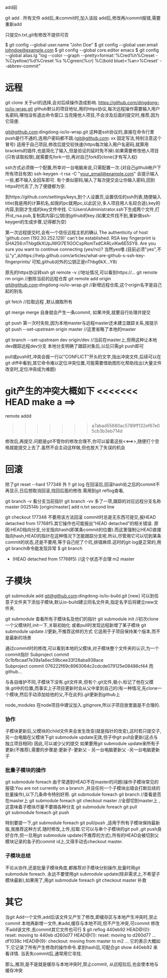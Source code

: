 add前

git add . 所有文件
add后,未commit时,加入该段
add后,修改再/commit报错,需要重新add

只提交n.txt,git有修改不提供可否

$ git config --global user.name "John Doe"
$ git config --global user.email johndoe@example.com
$ git config --global core.editor emacs
$ git config --global alias.lg "log --color --graph --pretty=format:'%Cred%h%Creset -%C(yellow)%d%Creset %s %Cgreen(%cr) %C(bold blue)<%an>%Creset' --abbrev-commit"


# 远程
git clone 
关于url的选择,会对后续操作造成影响.
https://github.com/dingdong-io/io-wrap.git
github默认的项目地址,用的https协议,每次远程操作需要输入用户名密码,哪怕没有退出命令窗口.当克隆他人项目,不会涉及后面的提交时,推荐,因为它简便.

git@github.com:dingdong-io/io-wrap.git 这种是ssh协议的,直接在命令行里push是行不通的,连用户密码都不跳.(git@github.com: xx 固定写法,特别注意这个冒号)
适用于自己项目,修改后提交较快速(https每次输入用户名密码,就算用brackets的插件,也是简化了输入,但是验证的延时免不掉).如果需要修改他人项目(只有读取权限),就需要先fork一份,再对自己fork的clone(才有写入权)

ssh方式必须做一个配置,所幸对一台电脑来说,只需配置一次.(对自己github帐户下所有项目有效)
ssh-keygen -t rsa -C "your_email@example.com"
会提示输入一些,都不输入全回车即可.
有个类似密码,输入了每次提交会让你输入密码,回到https时代去了,为了便捷都为空.

到https://github.com/settings/keys,到个人设置页,设置信任的ssh列表,随便输入title(我是用的计算机名,如我的pc就用pc,以此区分,多人项目用人名较合适),key的内容,到刚才生成的key文件中找.
C:\Users\Administrator\.ssh下生成两个文件,打开id_rsa.pub,复制其内容(公钥)到github的key.(如果文件找不到,重新做ssh-keygen的生成步骤,记得都为空)

第一次远程提交时,会有一个信任远程主机的确认
The authenticity of host 'github.com (192.30.252.129)' can't be established.
RSA key fingerprint is SHA256:nThbg6kXUpJWGl7E1IGOCspRomTxdCARLviKw6E5SY8.
Are you sure you want to continue connecting (yes/no)?
当然yes喽.(目前必须"yes",不认"y",从https://help.github.com/articles/what-are-github-s-ssh-key-fingerprints/ 可知,github对外的公钥正是nThbg6kX...Y8)


原先的https协议转ssh
git remote -v //地址情况,可以看到https://...
git remote rm origin  //删除当前的远程仓库
git remote add origin git@github.com:dingdong-io/io-wrap.git //新增远程仓库,这个origin名字是自己起的别名


git fetch //拉取远程 ,默认摘取所有

git merge
merge 自身就会产生一条commit,
如果冲突,就要自行处理并提交

git push
第一次时失败,因为本地master与远程master还未建立跟踪关系,按提示
git push --set-upstream origin master  //这里省略了本地的master

git branch --set-upstream dev origin/dev //当前在master上,但用这种让本地dev跟踪远程dev分支 
本地分支明确了跟踪对象后,以后只需git push即可


pull或push时,冲突会报一行以"CONFLICT"开头的文字,指出冲突文件,后续可以在git diff中看到,其它命令难以定位冲突位置,可能需要借助图形化帮助找出(大量文件改变时,定位冲突成为难题)

git产生的冲突大概如下
<<<<<<< HEAD
make a ==>
=======
remote addd
>>>>>>> a7abad55680ac5789ff132ef67e05cb3b3eb714d     

修改后,再提交.问题是git不管你的修改合理不,你可以留着这些<<==>>,随便打个空格就能提交上去了.虽然不会主动这样做,但也放大了失误的机会



# 回滚
除了git reset --hard 177348 外
!! git log 在回滚后,回滚hash处之后的commit不再显示,日后想取消回滚,找回后面的修改.需用到git reflog查看,

git branch -v 看分支当前指针
git branch -vv 多了一项,跟踪的对应远程分支名称
 master                       002514b [origin/master] add n.txt second line


git checkout 177348  不要用该方法回滚
commit时总是无东西可提交,报HEAD detached from 17768f5.其它操作也可能报出"HEAD detached"的相关错误.
原因:HEAD指向分支,分支指向hash(即某条commit的位置).而这里强制让HEAD直接指向hash,HEAD的指针在这种情况下怎能跟踪分支呢.所以,尽管用它可以切到某条commit的状态,还是不要用,等于自己挖了个坑,排错麻烦.这时的git log是正常的,用git branch命令能发现异常
$ git branch
* (HEAD detached from 17768f5) //这个状态不合理
  m2
  master
  
  
# 子模块
git submodule add  git@github.com:dingdong-io/io-build.git [new]
可以到任意子文件夹下添加子模块,默认io-build建立同名文件夹,指定名字后将建立new文件夹.

git submodule 查看所有子模块名及他们的指针
git submodule init //初次clone一个父模块时,init一下,关联初始化 或者pull时发现远程新增了某子模块
git submodule update //更新,不推荐这样的方式 它适用于子项目保持某个版本,而不是最新的场景

通过commit时的修改,可以看到本地的父模块,对子模块整个文件夹的认识,为一个commit指针
Subproject commit 0c1bfbcaaf7e39a1a6ec59bcee33f28aba938ace	
Subproject commit 076222f69c8963064c2cdcde079125e08486cf44
而github...


与各自维护不同,子模块下没有.git文件夹,但有个.git文件,极小.标记了他在父模块.git中的位置,而事实上子项目更新时会从父中拿到自己的(有一种情况,先clone一个模块,然后手动添加给他的父,不在此列).git更新到github上 

node_modules 在node项目中建议加入.gitignore,所以子项目放里面是不合理的.

### 协作
子模块更新后,父模块的child文件夹会发生改变(就是指针的改变),这时若只提交子,另一台电脑在父模块下git submodule update无效,但子中git pull会更新(这点与独立项目相同)
因此,可以减少父的提交
如果要用git submodule update来所有子更新(不推荐),需要的步骤是:更新子-更新父 - 另一台电脑更新父 -另一台电脑更新子


### 批量子模块的操作
git submodule foreach
由于常遇到HEAD不在master的问题(操作子模块常见的报错:You are not currently on a branch ,并且任何一个子模块出错会打断后续的批量操作),以下几条命令特别好用.
git submodule foreach git branch //查看是否在master上
git submodule foreach git checkout master //全部切到master上 ,这意味着子模块尽量不要搞各种分支
git submodule foreach git pull  
git submodule foreach git push 

特别要提一下,git submodule foreach git pull/push  ,适用于所有子模块保持最新版,我推荐这种方式.随时修改,上传,拉取.它可以与单个子模块的git pull ,git push良好合作,但一旦用git submodule update(不推荐的方式),所有的HEAD会被切到父模块记录的各子的commit id上,又得手动去checkout master.

### 子模块总结
不论从协作,还是批量子模块角度,都推荐对子模块分别操作,批量时用git submodule foreach.
永远不要使用git submodule update(除非需求上,不希望子模块最新),如果用了,用git submodule foreach git checkout master 补救




# 其它
当git Add一个文件,add后该文件又产生了修改,即缓存区与本地产生冲突时,禁止commit
本地再新增一文件,未add,缓存与本地不同,但不产生冲突,可commit
修改不add该文件,去commit其它文件也可行
$ git reflog
440eb92 HEAD@{0}: reset: moving to 440eb
d260d77 HEAD@{1}: reset: moving to d260d77 ...
df1038c HEAD@{9}: checkout: moving from master to m2  ...
它的表示大概如下,它记录了所有产生修改的操作命令.拿到hash后,可配合git show 440eb92 来看详情. 当丢失commit后,通常用它寻找.


那么,推测,是不是就是缓存与本地冲突时,禁止commit,
从远程拉后,也会使本地与缓存冲突



